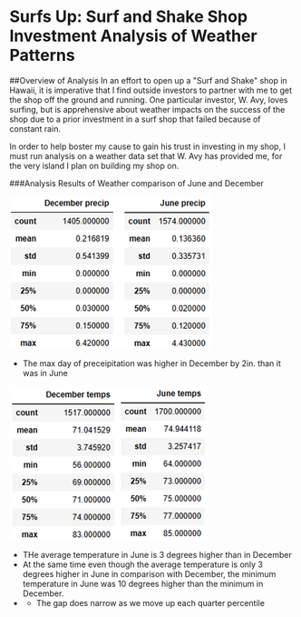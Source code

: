 # Surfs Up: Surf and Shake Shop Investment Analysis of Weather Patterns

##Overview of Analysis
In an effort to open up a "Surf and Shake" shop in Hawaii, it is imperative that I find outside investors to partner with me to get the shop off the ground and running. One particular investor, W. Avy, loves surfing, but is apprehensive about weather impacts on the success of the shop due to a prior investment in a surf shop that failed because of constant rain. 

In order to help boster my cause to gain his trust in investing in my shop, I must run analysis on a weather data set that W. Avy has provided me, for the very island I plan on building my shop on.

###Analysis Results of Weather comparison of June and December

![December vs. June: Precipitation](https://github.com/Caracalla1081/surfs_up/blob/2359a857f9a1ae2ac27f3e7541437b5582565995/Module%209%20Challenge/Images/Dec%20Vs%20June%20Precipitation.png)
- The max day of preceipitation was higher in December by 2in. than it was in June

![December vs. June: Temperatures](https://github.com/Caracalla1081/surfs_up/blob/8b7a4cf15d7358ba7f0c64fb744022b195bc27f6/Module%209%20Challenge/Images/Dec%20Vs%20June%20Temperatures.png)
- THe average temperature in June is 3 degrees higher than in December
- At the same time even though the average temperature is only 3 degrees higher in June in comparison with December, the minimum temperature in June was 10 degrees higher than the minimum in December.
- - The gap does narrow as we move up each quarter percentile

